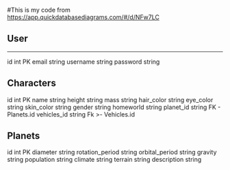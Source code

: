 #This is my code from https://app.quickdatabasediagrams.com/#/d/NFw7LC
## User
----------
id int PK
email string
username string
password string


Characters
----------
id int PK
name string
height string
mass string
hair_color string
eye_color string
skin_color string
gender string
homeworld string
planet_id string FK - Planets.id
vehicles_id string Fk >- Vehicles.id

Planets
-----------
id int PK
diameter string
rotation_period string
orbital_period string
gravity string
population string
climate string
terrain string
description string
